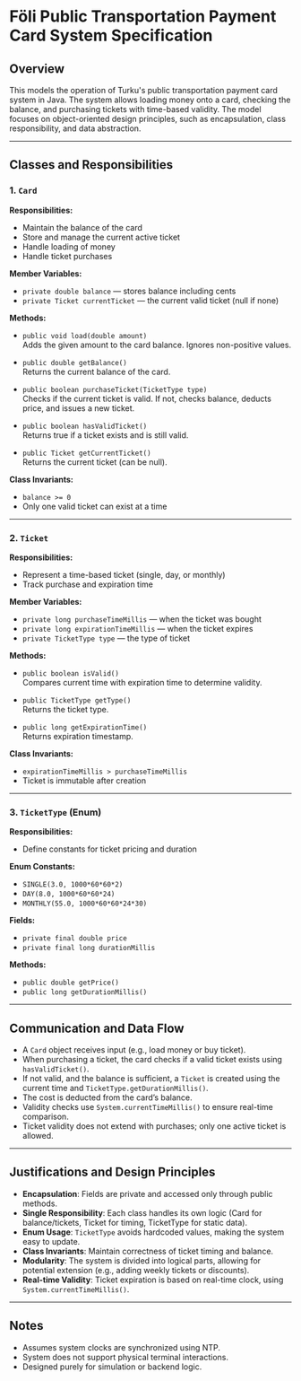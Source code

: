 # Föli Public Transportation Payment Card System Specification

## Overview

This models the operation of Turku's public transportation payment card system in Java. The system allows loading money onto a card, checking the balance, and purchasing tickets with time-based validity. The model focuses on object-oriented design principles, such as encapsulation, class responsibility, and data abstraction.

---

## Classes and Responsibilities

### 1. `Card`

**Responsibilities:**
- Maintain the balance of the card
- Store and manage the current active ticket
- Handle loading of money
- Handle ticket purchases

**Member Variables:**
- `private double balance` — stores balance including cents
- `private Ticket currentTicket` — the current valid ticket (null if none)

**Methods:**
- `public void load(double amount)`  
  Adds the given amount to the card balance. Ignores non-positive values.

- `public double getBalance()`  
  Returns the current balance of the card.

- `public boolean purchaseTicket(TicketType type)`  
  Checks if the current ticket is valid. If not, checks balance, deducts price, and issues a new ticket.

- `public boolean hasValidTicket()`  
  Returns true if a ticket exists and is still valid.

- `public Ticket getCurrentTicket()`  
  Returns the current ticket (can be null).

**Class Invariants:**
- `balance >= 0`
- Only one valid ticket can exist at a time

---

### 2. `Ticket`

**Responsibilities:**
- Represent a time-based ticket (single, day, or monthly)
- Track purchase and expiration time

**Member Variables:**
- `private long purchaseTimeMillis` — when the ticket was bought
- `private long expirationTimeMillis` — when the ticket expires
- `private TicketType type` — the type of ticket

**Methods:**
- `public boolean isValid()`  
  Compares current time with expiration time to determine validity.

- `public TicketType getType()`  
  Returns the ticket type.

- `public long getExpirationTime()`  
  Returns expiration timestamp.

**Class Invariants:**
- `expirationTimeMillis > purchaseTimeMillis`
- Ticket is immutable after creation

---

### 3. `TicketType` (Enum)

**Responsibilities:**
- Define constants for ticket pricing and duration

**Enum Constants:**
- `SINGLE(3.0, 1000*60*60*2)`  
- `DAY(8.0, 1000*60*60*24)`  
- `MONTHLY(55.0, 1000*60*60*24*30)`

**Fields:**
- `private final double price`
- `private final long durationMillis`

**Methods:**
- `public double getPrice()`  
- `public long getDurationMillis()`  

---

## Communication and Data Flow

- A `Card` object receives input (e.g., load money or buy ticket).
- When purchasing a ticket, the card checks if a valid ticket exists using `hasValidTicket()`.
- If not valid, and the balance is sufficient, a `Ticket` is created using the current time and `TicketType.getDurationMillis()`.
- The cost is deducted from the card’s balance.
- Validity checks use `System.currentTimeMillis()` to ensure real-time comparison.
- Ticket validity does not extend with purchases; only one active ticket is allowed.

---

## Justifications and Design Principles

- **Encapsulation**: Fields are private and accessed only through public methods.
- **Single Responsibility**: Each class handles its own logic (Card for balance/tickets, Ticket for timing, TicketType for static data).
- **Enum Usage**: `TicketType` avoids hardcoded values, making the system easy to update.
- **Class Invariants**: Maintain correctness of ticket timing and balance.
- **Modularity**: The system is divided into logical parts, allowing for potential extension (e.g., adding weekly tickets or discounts).
- **Real-time Validity**: Ticket expiration is based on real-time clock, using `System.currentTimeMillis()`.

---

## Notes

- Assumes system clocks are synchronized using NTP.
- System does not support physical terminal interactions.
- Designed purely for simulation or backend logic.

